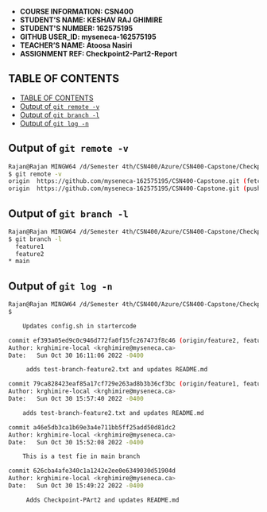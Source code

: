 - **COURSE INFORMATION: CSN400**
- **STUDENT’S NAME: KESHAV RAJ GHIMIRE**
- **STUDENT'S NUMBER: 162575195**
- **GITHUB USER_ID: myseneca-162575195** 
- **TEACHER’S NAME: Atoosa Nasiri**
- **ASSIGNMENT REF: Checkpoint2-Part2-Report**

## TABLE OF CONTENTS

- [TABLE OF CONTENTS](#table-of-contents)
- [Output of ` git remote -v `](#output-of-git-remote--v)
- [Output of ` git branch -l `](#output-of-git-branch--l)
- [Output of ` git log -n `](#output-of-git-log--n)


## Output of ` git remote -v `

```bash
Rajan@Rajan MINGW64 /d/Semester 4th/CSN400/Azure/CSN400-Capstone/Checkpoint2-Part2 (main)
$ git remote -v
origin  https://github.com/myseneca-162575195/CSN400-Capstone.git (fetch)
origin  https://github.com/myseneca-162575195/CSN400-Capstone.git (push)
```
## Output of ` git branch -l `

```bash
Rajan@Rajan MINGW64 /d/Semester 4th/CSN400/Azure/CSN400-Capstone/Checkpoint2-Part2 (main)
$ git branch -l
  feature1
  feature2
* main
```
## Output of ` git log -n `
```bash
Rajan@Rajan MINGW64 /d/Semester 4th/CSN400/Azure/CSN400-Capstone/Checkpoint2-Part2 (main)
$

    Updates config.sh in startercode

commit ef393a05ed9c0c946d772fa0f15fc267473f8c46 (origin/feature2, feature2)
Author: krghimire-local <krghimire@myseneca.ca>
Date:   Sun Oct 30 16:11:06 2022 -0400

     adds test-branch-feature2.txt and updates README.md

commit 79ca828423eaf85a17cf729e263ad8b3b36cf3bc (origin/feature1, feature1)
Author: krghimire-local <krghimire@myseneca.ca>
Date:   Sun Oct 30 15:57:40 2022 -0400

    adds test-branch-feature2.txt and updates README.md

commit a46e5db3ca1b69e3a4e711bb5ff25add50d81dc2
Author: krghimire-local <krghimire@myseneca.ca>
Date:   Sun Oct 30 15:52:08 2022 -0400

    This is a test fie in main branch

commit 626cba4afe340c1a1242e2ee0e6349030d51904d
Author: krghimire-local <krghimire@myseneca.ca>
Date:   Sun Oct 30 15:49:22 2022 -0400

     Adds Checkpoint-PArt2 and updates README.md
```
